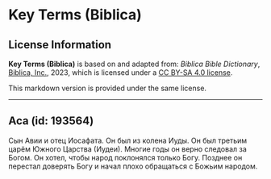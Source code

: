 # Key Terms (Biblica)

## License Information

**Key Terms (Biblica)** is based on and adapted from: _Biblica Bible Dictionary_, [Biblica, Inc.](https://www.biblica.com/), 2023, which is licensed under a [CC BY-SA 4.0 license](https://creativecommons.org/licenses/by-sa/4.0/legalcode.en).

This markdown version is provided under the same license.



--------------------------------

## Аса (id: 193564)

Сын Авии и отец Иосафата. Он был из колена Иуды. Он был третьим царём Южного Царства (Иудеи). Многие годы он верно следовал за Богом. Он хотел, чтобы народ поклонялся только Богу. Позднее он перестал доверять Богу и начал плохо обращаться с Божьим народом.


